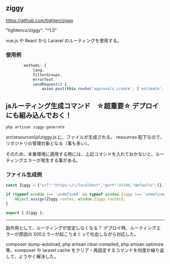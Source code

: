 ## ziggy
https://github.com/tighten/ziggy


"tightenco/ziggy": "^1.5"


vue.js や React から Laravel のルーティングを使用する。


### 使用例
```js
        methods: {
            lang,
            filterGroups,
            errorText,
            sendRequest() {
                axios.post(this.route('approvals.create', ['estimate', this.id]), {
```


## jsルーティング生成コマンド　☆超重要☆ デプロイにも組み込んでおく！
```
php artisan ziggy:generate
```

src\resources\js\ziggy.js に、ファイルが生成される。
resources 配下なので、リポジトリの管理対象となる（事も多い）。

そのため、本番環境に適用する時には、上記コマンドを入れておかないと、ルーティングエラーが発生する事がある。


### ファイル生成例
```js
const Ziggy = {"url":"https:\/\/localhost","port":44300,"defaults":{},"routes":{"approvals.latest":{"uri":"approvals\/{mode}\/{id}\/latest","methods":["GET","HEAD"]},"approvals.create":{"uri":"approvals\/{mode}\/{id}\/create","methods":["POST"]},"approvals.history":{"uri":"approvals\/{mode}\/{id}\/history","methods":["GET","HEAD"]}}};

if (typeof window !== 'undefined' && typeof window.Ziggy !== 'undefined') {
    Object.assign(Ziggy.routes, window.Ziggy.routes);
}

export { Ziggy };
```

_________________________________________________________________________________________

副作用として、ルーティングが安定しなくなる？
デプロイ時、ルーティングエラーが原因の 500エラーが起こりまくって吐血しながら対応した。

composer dump-autoload, php artisan clear-compiled, php artisan optimize 等、composer や laravel cache をクリア・再設定するコマンドを何度か繰り返して、ようやく解決した。




